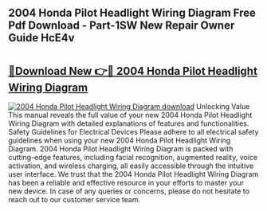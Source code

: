 ## 2004 Honda Pilot Headlight Wiring Diagram Free Pdf Download - Part-1SW New Repair Owner Guide HcE4v

# <h2><a href="http://dfhbuz.blite.top/?on=2004+Honda+Pilot+Headlight+Wiring+Diagram">🔗Download New 👉🔴 2004 Honda Pilot Headlight Wiring Diagram</a></h2>

[![2004 Honda Pilot Headlight Wiring Diagram download](https://i.imgur.com/lujVjoI.png)](http://dfhbuz.blite.top/?on=2004+Honda+Pilot+Headlight+Wiring+Diagram)
Unlocking Value This manual reveals the full value of your new 2004 Honda Pilot Headlight Wiring Diagram with detailed explanations of features and functionalities. Safety Guidelines for Electrical Devices Please adhere to all electrical safety guidelines when using your new 2004 Honda Pilot Headlight Wiring Diagram. 2004 Honda Pilot Headlight Wiring Diagram is packed with cutting-edge features, including facial recognition, augmented reality, voice activation, and wireless charging, all easily accessible through the intuitive user interface. We trust that the 2004 Honda Pilot Headlight Wiring Diagram has been a reliable and effective resource in your efforts to master your new device. In case of any queries or concerns, please do not hesitate to reach out to our customer service team.
